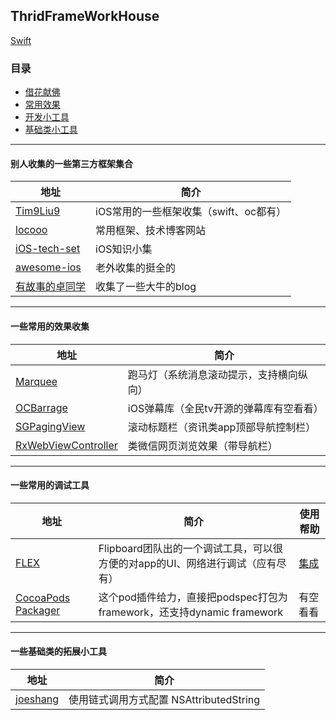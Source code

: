 ## ThridFrameWorkHouse

[Swift](https://github.com/tiantiankaixin/ThridFrameWorkHouse/blob/master/swift.md)


### 目录
* [借花献佛](#jiehua)
* [常用效果](#general_use)
* [开发小工具](#debug_tool)
* [基础类小工具](#ji_chu)

---
#### <a id="jiehua"></a>别人收集的一些第三方框架集合
地址 | 简介
------- | -------
[Tim9Liu9](https://github.com/Tim9Liu9/TimLiu-iOS)|iOS常用的一些框架收集（swift、oc都有）
[locooo](https://github.com/locooo/Developer)|常用框架、技术博客网站
[iOS-tech-set](https://github.com/tiantiankaixin/iOS-tech-set)|iOS知识小集
[awesome-ios](https://github.com/vsouza/awesome-ios?utm_source=gold_browser_extension)|老外收集的挺全的
[有故事的卓同学](https://juejin.im/post/5a941ef96fb9a06346201d9e?utm_source=gold_browser_extension)|收集了一些大牛的blog


---
#### <a id="general_use"></a>一些常用的效果收集
地址 | 简介
------- | -------
[Marquee](https://github.com/jinht/Marquee)|跑马灯（系统消息滚动提示，支持横向纵向）
[OCBarrage](https://github.com/iOS-Strikers/OCBarrage)|iOS弹幕库（全民tv开源的弹幕库有空看看）
[SGPagingView](https://github.com/kingsic/SGPagingView)|滚动标题栏（资讯类app顶部导航控制栏）
[RxWebViewController](https://github.com/Roxasora/RxWebViewController)|类微信网页浏览效果（带导航栏）

---
#### <a id="debug_tool"></a>一些常用的调试工具
地址 | 简介 | 使用帮助
------- | ------- | -------
[FLEX](https://github.com/Flipboard/FLEX)|Flipboard团队出的一个调试工具，可以很方便的对app的UI、网络进行调试（应有尽有）| [集成](https://www.jianshu.com/p/643d6ab52923)
[CocoaPods Packager](https://github.com/CocoaPods/cocoapods-packager)|这个pod插件给力，直接把podspec打包为framework，还支持dynamic framework | 有空看看

---
#### <a id="ji_chu"></a>一些基础类的拓展小工具
地址 | 简介 
------- | ------- 
[joeshang](https://github.com/joeshang/SCRAttributedStringBuilder)|使用链式调用方式配置 NSAttributedString
